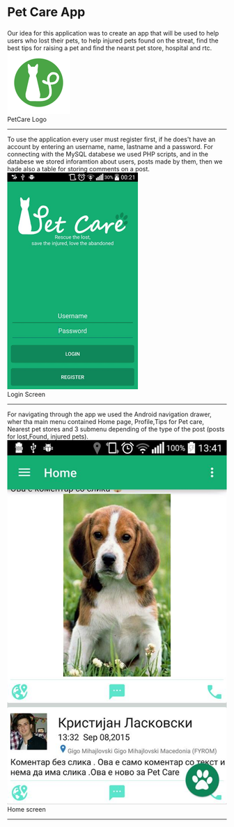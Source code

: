 <div class="container">
 <h1>Pet Care App</h1>
 
 <div class="row">
 <div class="col-lg-8">
 <h3></h3>
Our idea for this application was to create an app that will be used to help users who lost their pets, to help injured pets found on the streat, find the best tips for raising a pet and find the nearst pet store, hospital and rtc. 
 </div>
  <div class="col-lg-4">
  <img alt="Logo" src="https://raw.githubusercontent.com/KristijanLaskovski/FINAL_PET_CARE/master/PatCareTeam2/res/drawable-xxhdpi/ic_launcher.png">
  <br/>
  PetCare Logo
  <hr>
  </div>
 </div>
 
 <div class="row">
To use the application every user must register first, if he does't have an account by entering an username, name, lastname and a password. For connecting with the MySQL databese we used PHP scripts, and in the databese we stored inforamtion about users, posts made by them, then we hade also a table for storing comments on a post.
<br/>
<img alt="Logo" heignt="600" width="300" src="https://raw.githubusercontent.com/KristijanLaskovski/FINAL_PET_CARE/master/App%20images/login.jpg">
<br/>
  Login Screen
  <br/>
  <hr>
 
 </div>


<div class="row">
For navigating through the app we used the Android navigation drawer, wher tha main menu contained Home page, Profile,Tips for Pet care, Nearest pet stores and 3 submenu depending of the type of the post (posts for lost,Found, injured pets). 
<img alt="Logo" src="https://raw.githubusercontent.com/KristijanLaskovski/FINAL_PET_CARE/master/App%20images/homeposts.jpg">
  Home screen
  <hr>
<br/>
 </div>



</div>

